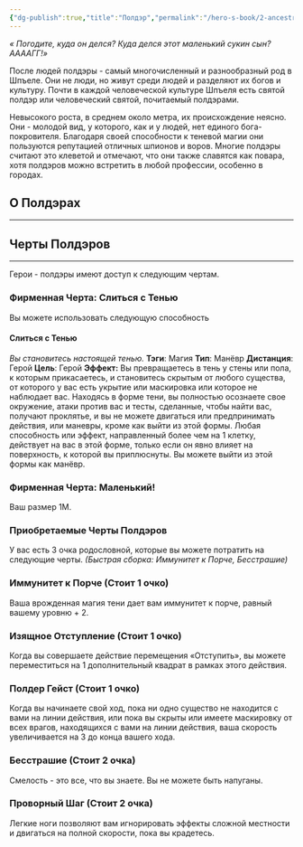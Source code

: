 ```yaml
---
{"dg-publish":true,"title":"Полдэр","permalink":"/hero-s-book/2-ancestries/9-polder/","dgPassFrontmatter":true}
---
```


*« Погодите, куда он делся? Куда делся этот маленький сукин сын? ААААГГ!»*

После людей полдэры - самый многочисленный и разнообразный род в Шпъеле. Они не люди, но живут среди людей и разделяют их богов и культуру. Почти в каждой человеческой культуре Шпъеля есть святой полдэр или человеческий святой, почитаемый полдэрами.

Невысокого роста, в среднем около метра, их происхождение неясно. Они - молодой вид, у которого, как и у людей, нет единого бога-покровителя. Благодаря своей способности к теневой магии они пользуются репутацией отличных шпионов и воров. Многие полдэры считают это клеветой и отмечают, что они также славятся как повара, хотя полдэров можно встретить в любой профессии, особенно в городах.
## О Полдэрах
---


## Черты Полдэров
---
Герои - полдэры имеют доступ к следующим чертам.
### Фирменная Черта: Слиться с Тенью
Вы можете использовать следующую способность
#### Слиться с Тенью
*Вы становитесь настоящей тенью.*
**Тэги**: Магия **Тип**: Манёвр
**Дистанция**: Герой **Цель**: Герой
**Эффект:** Вы превращаетесь в тень у стены или пола, к которым прикасаетесь, и становитесь скрытым от любого существа, от которого у вас есть укрытие или маскировка или которое не наблюдает вас. Находясь в форме тени, вы полностью осознаете свое окружение, атаки против вас и тесты, сделанные, чтобы найти вас, получают проклятье, и вы не можете двигаться или предпринимать действия, или маневры, кроме как выйти из этой формы. Любая способность или эффект, направленный более чем на 1 клетку, действует на вас в этой форме, только если он явно влияет на поверхность, к которой вы приплюснуты. Вы можете выйти из этой формы как манёвр.
### Фирменная Черта: Маленький!
Ваш размер 1М.
### Приобретаемые Черты Полдэров
У вас есть 3 очка родословной, которые вы можете потратить на следующие черты.
*(Быстрая сборка: Иммунитет к Порче, Бесстрашие)*
### **Иммунитет к Порче (Стоит 1 очко)**
Ваша врожденная магия тени дает вам иммунитет к порче, равный вашему уровню + 2.
### **Изящное Отступление (Стоит 1 очко)**
Когда вы совершаете действие перемещения «Отступить», вы можете переместиться на 1 дополнительный квадрат в рамках этого действия.
### **Полдер Гейст (Стоит 1 очко)**
Когда вы начинаете свой ход, пока ни одно существо не находится с вами на линии действия, или пока вы скрыты или имеете маскировку от всех врагов, находящихся с вами на линии действия, ваша скорость увеличивается на 3 до конца вашего хода.
### **Бесстрашие (Стоит 2 очка)**
Смелость - это все, что вы знаете. Вы не можете быть напуганы.
### **Проворный Шаг (Стоит 2 очка)**
Легкие ноги позволяют вам игнорировать эффекты сложной местности и двигаться на полной скорости, пока вы крадетесь.